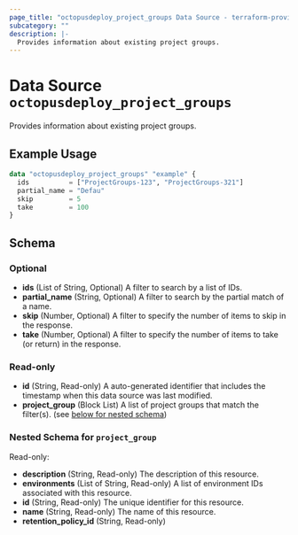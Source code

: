 ```yaml
---
page_title: "octopusdeploy_project_groups Data Source - terraform-provider-octopusdeploy"
subcategory: ""
description: |-
  Provides information about existing project groups.
---
```


# Data Source `octopusdeploy_project_groups`

Provides information about existing project groups.

## Example Usage

```terraform
data "octopusdeploy_project_groups" "example" {
  ids          = ["ProjectGroups-123", "ProjectGroups-321"]
  partial_name = "Defau"
  skip         = 5
  take         = 100
}
```

## Schema

### Optional

- **ids** (List of String, Optional) A filter to search by a list of IDs.
- **partial_name** (String, Optional) A filter to search by the partial match of a name.
- **skip** (Number, Optional) A filter to specify the number of items to skip in the response.
- **take** (Number, Optional) A filter to specify the number of items to take (or return) in the response.

### Read-only

- **id** (String, Read-only) A auto-generated identifier that includes the timestamp when this data source was last modified.
- **project_group** (Block List) A list of project groups that match the filter(s). (see [below for nested schema](#nestedblock--project_group))

<a id="nestedblock--project_group"></a>
### Nested Schema for `project_group`

Read-only:

- **description** (String, Read-only) The description of this resource.
- **environments** (List of String, Read-only) A list of environment IDs associated with this resource.
- **id** (String, Read-only) The unique identifier for this resource.
- **name** (String, Read-only) The name of this resource.
- **retention_policy_id** (String, Read-only)


